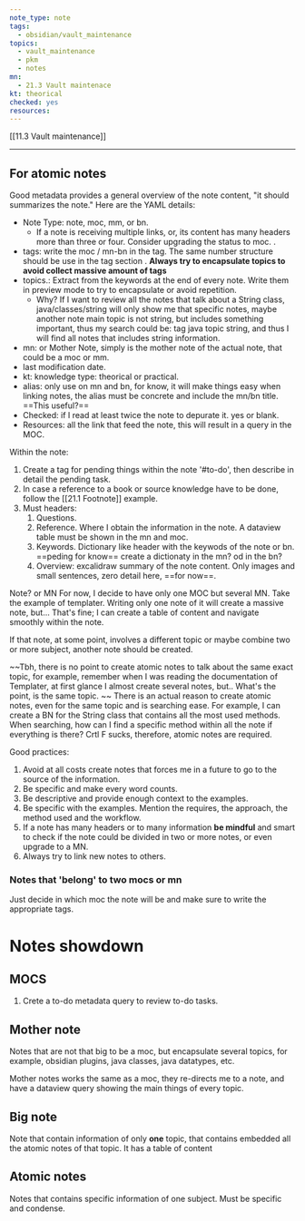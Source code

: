 ```yaml
---
note_type: note
tags:
  - obsidian/vault_maintenance
topics:
  - vault_maintenance
  - pkm
  - notes
mn:
  - 21.3 Vault maintenace
kt: theorical
checked: yes
resources:
---
```

[[11.3 Vault maintenance]]

---
## For atomic notes
Good metadata provides a general overview of the note content, "it should summarizes the note." Here are the YAML details: 
- Note Type: note, moc, mm, or bn. 
	- If a note is receiving multiple links, or, its content has many headers more than three or four. Consider upgrading the status to moc. . 
- tags: write the moc / mn-bn in the tag. The same number structure should be use in the tag section . **Always try to encapsulate topics to avoid collect massive amount of tags**
- topics.: Extract from the keywords at the end of every note. Write them in preview mode to try to encapsulate or avoid repetition. 
	- Why? If I want to review all the notes that talk about a String class, java/classes/string will only show me that specific notes, maybe another note main topic is not string, but includes something important, thus my search could be: tag java topic string, and thus I will find all notes that includes string information. 
- mn: or Mother Note, simply is the mother note of the actual note, that could be a moc or mm. 
- last modification date.
- kt: knowledge type: theorical or practical. 
- alias: only use on mn and bn, for know, it will make things easy when linking notes, the alias must be concrete and include the mn/bn title. ==This useful?==
- Checked: if I read at least twice the note to depurate it. yes or blank.
- Resources: all the link that feed the note, this will result in a query in the MOC. 

Within the note:
1. Create a tag for pending things within the note '#to-do', then describe in detail the pending task.
2. In case a reference to a book or source knowledge have to be done, follow the [[21.1 Footnote]] example.
3. Must headers:
	1. Questions.
	2. Reference. Where I obtain the information in the note. A dataview table must be shown in the mn and moc.
	3. Keywords. Dictionary like header with the keywods of the note or bn. ==peding for know== create a dictionaty in the mn? od in the bn? 
	4. Overview: excalidraw summary of the note content. Only images and small sentences, zero detail here, ==for now==. 

Note? or MN
For now, I decide to have only one MOC but several MN. Take the example of templater. Writing only one note of it will create a massive note, but... That's fine; I can create a table of content and navigate smoothly within the note.

If that note, at some point, involves a different topic or maybe combine two or more subject, another note should be created. 

~~Tbh, there is no point to create atomic notes to talk about the same exact topic, for example, remember when I was reading the documentation of Templater, at first glance I almost create several notes, but.. What's the point, is the same topic. 
~~ 
There is an actual reason to create atomic notes, even for the same topic and is searching ease. For example, I can create a BN for the String class that contains all the most used methods. When searching, how can I find a specific method within all the note if everything is there? Crtl F sucks, therefore, atomic notes are required. 

Good practices:
1. Avoid at all costs create notes that forces me in a future to go to the source of the information.
2. Be specific and make every word counts.
3. Be descriptive and provide enough context to the examples.
4. Be specific with the examples. Mention the requires, the approach, the method used and the workflow. 
5. If a note has many headers or to many information **be mindful** and smart to check if the note could be divided in two or more notes, or even upgrade to a MN. 
6. Always try to link new notes to others. 

### Notes that 'belong' to two mocs or mn
Just decide in which moc the note will be and make sure to write the appropriate tags. 

# Notes showdown
## MOCS
1. Crete a to-do metadata query to review to-do tasks.

## Mother note
Notes that are not that big to be a moc, but encapsulate several topics, for example, obsidian plugins, java classes, java datatypes, etc.

Mother notes works the same as a moc, they re-directs me to a note, and have a dataview query showing the main things of every topic.

## Big note
Note that contain information of only **one** topic, that contains embedded all the atomic notes of that topic. It has a table of content 

## Atomic notes
Notes that contains specific information of one subject. Must be specific and condense. 